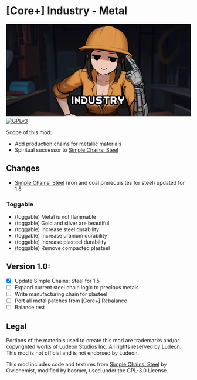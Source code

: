 <!--[![GPLv3][badge-license]](https://www.gnu.org/licenses/gpl-3.0) -->
[badge-license]: https://img.shields.io/badge/License-GPLv3-lightgray
<!--![Supports Royalty][badge-dlc-royalty] supports Royalty DLC-->
[badge-dlc-royalty]: https://img.shields.io/badge/DLC-Royalty-gold
<!--![Supports Ideology][badge-dlc-ideology] supports Ideology DLC-->
[badge-dlc-ideology]: https://img.shields.io/badge/DLC-Ideology-indianred
<!--![Supports Biotech][badge-dlc-biotech] supports Biotech DLC-->
[badge-dlc-biotech]: https://img.shields.io/badge/DLC-Biotech-mediumturquoise
<!--![Supports Anomaly][badge-dlc-anomaly] supports Anomaly DLC-->
[badge-dlc-anomaly]: https://img.shields.io/badge/DLC-Anomaly-darkseagreen

# [Core+] Industry - Metal
![](About/Preview.png)\
[![GPLv3][badge-license]](https://www.gnu.org/licenses/gpl-3.0)

Scope of this mod:
- Add production chains for metallic materials
- Spiritual successor to [Simple Chains: Steel](https://steamcommunity.com/sharedfiles/filedetails/?id=1702668415)

## Changes
- [Simple Chains: Steel](https://steamcommunity.com/sharedfiles/filedetails/?id=1702668415) (iron and coal prerequisites for steel) updated for 1.5

### Toggable
- (toggable) Metal is not flammable
- (toggable) Gold and silver are beautiful
- (toggable) Increase steel durability
- (toggable) Increase uranium durability
- (toggable) Increase plasteel durability
- (toggable) Remove compacted plasteel

## Version 1.0:
- [x] Update Simple Chains: Steel for 1.5
- [ ] Expand current steel chain logic to precious metals
- [ ] Write manufacturing chain for plasteel
- [ ] Port all metal patches from [Core+] Rebalance
- [ ] Balance test

## Legal
Portions of the materials used to create this mod are trademarks and/or copyrighted works of Ludeon Studios Inc. All rights reserved by Ludeon. This mod is not official and is not endorsed by Ludeon.

This mod includes code and textures from [Simple Chains: Steel](https://github.com/Owlchemist/simple-chains-steel) by Owlchemist, modified by boomer, used under the GPL-3.0 License.